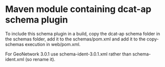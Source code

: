 # Maven module containing dcat-ap schema plugin

To include this schema plugin in a build, copy the dcat-ap schema folder in the 
schemas folder, add it to the schemas/pom.xml 
and add it to the copy-schemas execution in web/pom.xml.


For GeoNetwork 3.0.1 use schema-ident-3.0.1.xml rather than schema-ident.xml (so rename it).



